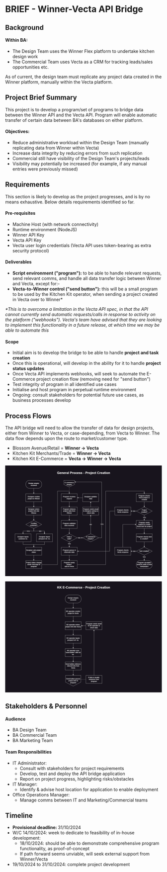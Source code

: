 # BRIEF - Winner-Vecta API Bridge

## Background

#### Within BA:
- The Design Team uses the Winner Flex platform to undertake kitchen design work
- The Commercial Team uses Vecta as a CRM for tracking leads/sales opportunities etc.

As of current, the design team must replicate any project data created in the Winner platform, manually within the Vecta platform.

## Project Brief Summary
This project is to develop a program/set of programs to bridge data between the Winner API and the Vecta API. Program will enable automatic transfer of certain data between BA's databases on either platform.

#### Objectives:
- Reduce administrative workload within the Design Team (manually replicating data from Winner within Vecta)
- Increase data integrity by reducing errors from such replication
- Commercial still have visibility of the Design Team's projects/leads
- Visibility may potentially be increased (for example, if any manual entries were previously missed)

## Requirements
This section is likely to develop as the project progresses, and is by no means exhaustive.
Below details requirements identified so far.

#### Pre-requisites
- Machine Host (with network connectivity)
- Runtime environment (NodeJS)
- Winner API Key
- Vecta API Key
- Vecta user login credentials (Vecta API uses token-bearing as extra security protocol)

#### Deliverables
- <b>Script environment ("program"):</b> to be able to handle relevant requests, send relevant comms, and handle all data transfer logic between Winner and Vecta, except for:-
- <b>Vecta-to-Winner control ("send button"):</b> this will be a small program to be used by the Kitchen Kit operator, when sending a project created in Vecta over to Winner* 

<i>*This is to overcome a limitation in the Vecta API spec, in that the API cannot currently send automatic requests/calls in response to activity on the platform ("webhooks"). Vecta's team have advised that they are looking to implement this functionality in a future release, at which time we may be able to automate this</i>

#### Scope
- Initial aim is to develop the bridge to be able to handle <b>project and task creation</b>
- Once this is operational, will develop in the ability for it to handle <b>project status updates</b>
- Once Vecta API implements webhooks, will seek to automate the E-Commerce project creation flow (removing need for "send button")
- Test integrity of program in all identified use cases
- Initialise and host program in perpetual runtime environment
- Ongoing: consult stakeholders for potential future use cases, as business processes develop

## Process Flows
The API bridge will need to allow the transfer of data for design projects, either from Winner to Vecta, or case-depending, from Vecta to Winner. The data flow depends upon the route to market/customer type.

- Blossom Avenue/Retail =  <b>Winner -> Vecta</b>
- Kitchen Kit Merchants/Trade = <b>Winner -> Vecta</b>
- Kitchen Kit E-Commerce = <b>Vecta -> Winner -> Vecta</b>

![general process](flow-diagrams/project-creation-general-process.png "General Process")

![e-commerce process](flow-diagrams/project-creation-e-commerce.png "E-Commerce Process")

## Stakeholders & Personnel

#### Audience
- BA Design Team
- BA Commercial Team
- BA Marketing Team

#### Team Responsibilities
- IT Administrator:
    - Consult with stakeholders for project requirements
    - Develop, test and deploy the API bridge application
    - Report on project progress, highlighting risks/obstacles
- IT Manager:
    - Identify & advise host location for application to enable deployment
- Office Operations Manager:
    - Manage comms between IT and Marketing/Commercial teams

## Timeline
- <b>Provisional deadline: </b> 31/10/2024
- W/C 14/10/2024: week to dedicate to feasibility of in-house development:
    - 18/10/2024: should be able to demonstrate comprehensive program functionality, as proof-of-concept
    - If path forward seems unviable, will seek external support from Winner/Vecta
- 19/10/2024 to 31/10/2024: complete project development
